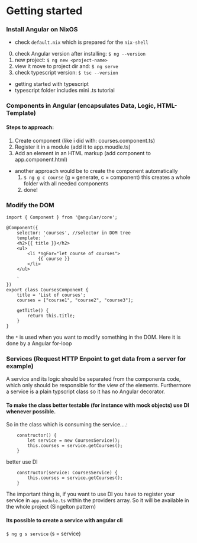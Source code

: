 # Getting started

### Install Angular on NixOS

* check `default.nix` which is prepared for the `nix-shell`

0. check Angular version after installing: `$ ng --version`
1. new project: `$ ng new <project-name>`
2. view it move to project dir and: `$ ng serve`
3. check typescript version: `$ tsc --version`

* getting started with typescript 
* typescript folder includes mini .ts tutorial

### Components in Angular (encapsulates Data, Logic, HTML-Template)
#### Steps to approach:
1. Create component (like i did with: courses.component.ts)
2. Register it in a module (add it to app.moudle.ts)
3. Add an element in an HTML markup (add component to app.component.html)

* another approach would be to create the component automatically
    1.  `$ ng g c course` (g = generate, c = component) this creates a whole folder with all needed components
    2. done!

### Modify the DOM
```
import { Component } from '@angular/core';

@Component({
    selector: 'courses', //selector in DOM tree
    template: `
    <h2>{{ title }}</h2>
    <ul>
        <li *ngFor="let course of courses">   
            {{ course }}
        </li>
    </ul> 
    
    ` 
})
export class CoursesComponent {
    title = 'List of courses';
    courses = ["course1", "course2", "course3"];

    getTitle() {
        return this.title;
    }
}
```

the `*` is used when you want to modify something in the DOM. Here it is done by a Angular for-loop

### Services (Request HTTP Enpoint to get data from a server for example)
A service and its logic should be separated from the components code, which only should be responsible 
for the view of the elements. Furthermore a service is a plain typscript class so it has no Angular
decorator. 

#### To make the class better testable (for instance with mock objects) use DI whenever possible.
So in the class which is consuming the service....:
```
    constructor() {
        let service = new CoursesService();
        this.courses = service.getCourses();
    }
```
better use DI
```
    constructor(service: CoursesService) {
        this.courses = service.getCourses();
    }
```
The important thing is, if you want to use DI you have to register your service in `app.module.ts` within the providers array. So it will be available in the whole project (Singelton pattern)

#### Its possible to create a service with angular cli
`$ ng g s service` (s = service)